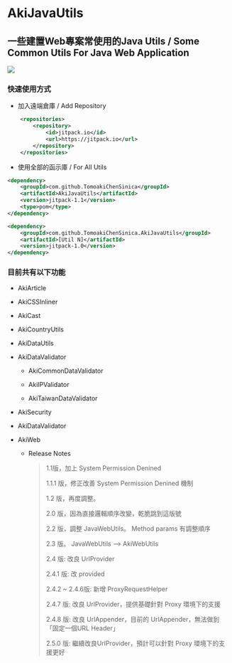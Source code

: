 # AkiJavaUtils

## 一些建置Web專案常使用的Java Utils / Some Common Utils For Java Web Application

[![](https://jitpack.io/v/TomoakiChenSinica/AkiJavaUtils.svg)](https://jitpack.io/#TomoakiChenSinica/AkiJavaUtils)

### 快速使用方式

* 加入遠端倉庫 / Add Repository

```xml
    <repositories>
        <repository>
            <id>jitpack.io</id>
            <url>https://jitpack.io</url>
        </repository>
    </repositories>
```

* 使用全部的函示庫 / For All Utils

```xml
<dependency>
    <groupId>com.github.TomoakiChenSinica</groupId>
    <artifactId>AkiJavaUtils</artifactId>
    <version>jitpack-1.1</version>
    <type>pom</type>
</dependency>  
```

```xml
<dependency>
    <groupId>com.github.TomoakiChenSinica.AkiJavaUtils</groupId>
    <artifactId>[Util N]</artifactId>
    <version>jitpack-1.0</version>
</dependency>
```

### 目前共有以下功能

* AkiArticle

* AkiCSSInliner

* AkiCast

* AkiCountryUtils

* AkiDataUtils

* AkiDataValidator
  
  * AkiCommonDataValidator
  
  * AkiIPValidator
  
  * AkiTaiwanDataValidator

* AkiSecurity

* AkiDataValidator

* AkiWeb
  
  * Release Notes
    
    >   1.1版，加上 System Permission Denined
    > 
    >   1.1.1 版，修正改善 System Permission Denined 機制
    > 
    >   1.2 版，再度調整。
    > 
    >   2.0 版，因為直接邏輯順序改變，乾脆跳到這版號
    > 
    >   2.2 版，調整 JavaWebUtils。 Method params 有調整順序
    > 
    >   2.3 版。 JavaWebUtils --> AkiWebUtils
    > 
    >   2.4 版: 改良 UrlProvider
    > 
    >   2.4.1 版: 改 provided
    > 
    >   2.4.2 ~ 2.4.6版: 新增 ProxyRequestHelper
    > 
    >   2.4.7 版: 改良 UrlProvider，提供基礎針對 Proxy 環境下的支援
    > 
    >   2.4.8 版: 改良 UrlAppender，目前的 UrlAppender，無法做到「固定一個URL Header」
    > 
    >   2.5.0 版: 繼續改良UrlProvider，預計可以針對 Proxy 環境下的支援更好 